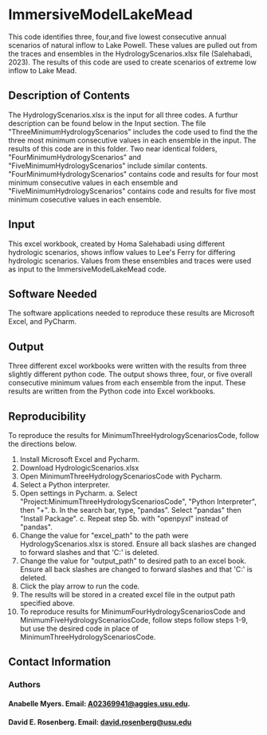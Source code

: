 # ImmersiveModelLakeMead
This code identifies three, four,and five lowest consecutive annual scenarios of natural inflow to Lake Powell. These values are pulled out from the traces and ensembles in the HydrologyScenarios.xlsx file (Salehabadi, 2023). The results of this code are used to create scenarios of extreme low inflow to Lake Mead.
## Description of Contents
The HydrologyScenarios.xlsx is the input for all three codes. A furthur description can be found below in the Input section. The file "ThreeMinimumHydrologyScenarios" includes the code used to find the the three most minimum consecutive values in each ensemble in the input. The results of this code are in this folder. Two near identical folders, "FourMinimumHydrologyScenarios" and "FiveMinimumHydrologyScenarios" include similar contents. "FourMinimumHydrologyScenarios" contains code and results for four most minimum consecutive values in each ensemble and "FiveMinimumHydrologyScenarios" contains code and results for five most minimum cosecutive values in each ensemble.
## Input
This excel workbook, created by Homa Salehabadi using different hydrologic scenarios, shows inflow values to Lee's Ferry for differing hydrologic scenarios. Values from these ensembles and traces were used as input to the ImmersiveModelLakeMead code.
## Software Needed
The software applications needed to reproduce these results are Microsoft Excel, and PyCharm.
## Output
Three different excel workbooks were written with the results from three slightly different python code. The output shows three, four, or five overall consecutive minimum values from each ensemble from the input. These results are written from the Python code into Excel workbooks.
## Reproducibility
To reproduce the results for MinimumThreeHydrologyScenariosCode, follow the directions below.
1. Install Microsoft Excel and Pycharm.
2. Download HydrologicScenarios.xlsx
3. Open MinimumThreeHydrologyScenariosCode with Pycharm.
4. Select a Python interpreter.
5. Open settings in Pycharm.
   a. Select "Project:MinimumThreeHydrologyScenariosCode", "Python Interpreter", then "+".
   b. In the search bar, type, "pandas". Select "pandas" then "Install Package".
   c. Repeat step 5b. with "openpyxl" instead of "pandas".
6. Change the value for "excel_path" to the path were HydrologyScenarios.xlsx is stored. Ensure all back slashes are changed to forward slashes and that 'C:' is deleted.
7. Change the value for "output_path" to desired path to an excel book. Ensure all back slashes are changed to forward slashes and that 'C:' is deleted.
8. Click the play arrow to run the code.
9. The results will be stored in a created excel file in the output path specified above.
10. To reproduce results for MinimumFourHydrologyScenariosCode and MinimumFiveHydrologyScenariosCode, follow steps follow steps 1-9, but use the desired code in place of MinimumThreeHydrologyScenariosCode.
## Contact Information
### Authors
#### Anabelle Myers. Email: A02369941@aggies.usu.edu.
#### David E. Rosenberg. Email: david.rosenberg@usu.edu
